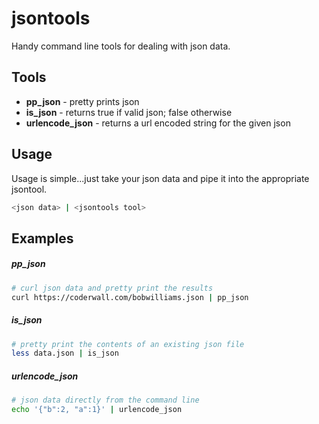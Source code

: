 # jsontools

Handy command line tools for dealing with json data.

## Tools

- **pp_json** - pretty prints json
- **is_json** - returns true if valid json; false otherwise
- **urlencode_json** - returns a url encoded string for the given json 

## Usage
Usage is simple...just take your json data and pipe it into the appropriate jsontool.
```sh
<json data> | <jsontools tool>
```
## Examples

##### pp_json

```sh
# curl json data and pretty print the results
curl https://coderwall.com/bobwilliams.json | pp_json
```

##### is_json
```sh
# pretty print the contents of an existing json file
less data.json | is_json
```

##### urlencode_json
```sh
# json data directly from the command line
echo '{"b":2, "a":1}' | urlencode_json
```